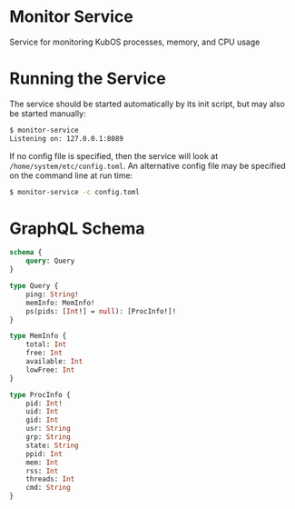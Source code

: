 # Monitor Service

Service for monitoring KubOS processes, memory, and CPU usage

# Running the Service

The service should be started automatically by its init script, but may also be started manually:

```bash
$ monitor-service
Listening on: 127.0.0.1:8089
```

If no config file is specified, then the service will look at `/home/system/etc/config.toml`.
An alternative config file may be specified on the command line at run time:

```bash
$ monitor-service -c config.toml
```

# GraphQL Schema

```graphql
schema {
    query: Query
}

type Query {
    ping: String!
    memInfo: MemInfo!
    ps(pids: [Int!] = null): [ProcInfo!]!
}

type MemInfo {
    total: Int
    free: Int
    available: Int
    lowFree: Int
}

type ProcInfo {
    pid: Int!
    uid: Int
    gid: Int
    usr: String
    grp: String
    state: String
    ppid: Int
    mem: Int
    rss: Int
    threads: Int
    cmd: String
}
```